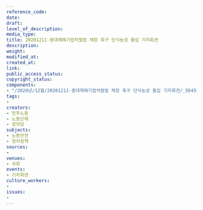 ```yaml
---
reference_code: 
date: 
draft: 
level_of_description: 
media_type: 
title: 20201211-중대재해기업처벌법 제정 촉구 단식농성 돌입 기자회견
description: 
weight: 
modified_at: 
created_at: 
link: 
public_access_status: 
copyright_status: 
components:
- "/2020년/12월/20201211-중대재해기업처벌법 제정 촉구 단식농성 돌입 기자회견/_5D45643.JPG"
tags:
- 
creators:
- 민주노총
- 노동단체
- 정의당
subjects:
- 노동안전
- 정치정책
sources:
- 
venues:
- 국회
events:
- 기자회견
culture_workers:
- 
issues:
- 
---
```

